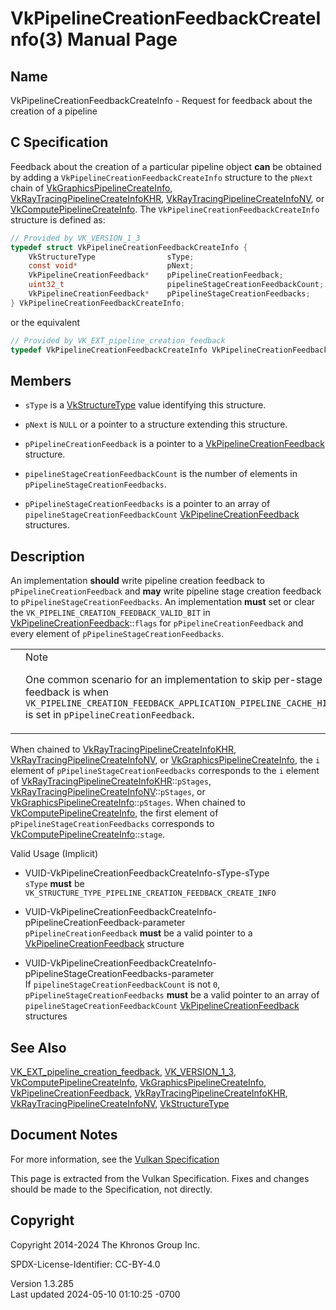 # VkPipelineCreationFeedbackCreateInfo(3) Manual Page

## Name

VkPipelineCreationFeedbackCreateInfo - Request for feedback about the
creation of a pipeline



## <a href="#_c_specification" class="anchor"></a>C Specification

Feedback about the creation of a particular pipeline object **can** be
obtained by adding a `VkPipelineCreationFeedbackCreateInfo` structure to
the `pNext` chain of
[VkGraphicsPipelineCreateInfo](https://registry.khronos.org/vulkan/specs/1.3-extensions/man/html/VkGraphicsPipelineCreateInfo.html),
[VkRayTracingPipelineCreateInfoKHR](https://registry.khronos.org/vulkan/specs/1.3-extensions/man/html/VkRayTracingPipelineCreateInfoKHR.html),
[VkRayTracingPipelineCreateInfoNV](https://registry.khronos.org/vulkan/specs/1.3-extensions/man/html/VkRayTracingPipelineCreateInfoNV.html),
or [VkComputePipelineCreateInfo](https://registry.khronos.org/vulkan/specs/1.3-extensions/man/html/VkComputePipelineCreateInfo.html). The
`VkPipelineCreationFeedbackCreateInfo` structure is defined as:

``` c
// Provided by VK_VERSION_1_3
typedef struct VkPipelineCreationFeedbackCreateInfo {
    VkStructureType                sType;
    const void*                    pNext;
    VkPipelineCreationFeedback*    pPipelineCreationFeedback;
    uint32_t                       pipelineStageCreationFeedbackCount;
    VkPipelineCreationFeedback*    pPipelineStageCreationFeedbacks;
} VkPipelineCreationFeedbackCreateInfo;
```

or the equivalent

``` c
// Provided by VK_EXT_pipeline_creation_feedback
typedef VkPipelineCreationFeedbackCreateInfo VkPipelineCreationFeedbackCreateInfoEXT;
```

## <a href="#_members" class="anchor"></a>Members

- `sType` is a [VkStructureType](https://registry.khronos.org/vulkan/specs/1.3-extensions/man/html/VkStructureType.html) value identifying
  this structure.

- `pNext` is `NULL` or a pointer to a structure extending this
  structure.

- `pPipelineCreationFeedback` is a pointer to a
  [VkPipelineCreationFeedback](https://registry.khronos.org/vulkan/specs/1.3-extensions/man/html/VkPipelineCreationFeedback.html)
  structure.

- `pipelineStageCreationFeedbackCount` is the number of elements in
  `pPipelineStageCreationFeedbacks`.

- `pPipelineStageCreationFeedbacks` is a pointer to an array of
  `pipelineStageCreationFeedbackCount`
  [VkPipelineCreationFeedback](https://registry.khronos.org/vulkan/specs/1.3-extensions/man/html/VkPipelineCreationFeedback.html)
  structures.

## <a href="#_description" class="anchor"></a>Description

An implementation **should** write pipeline creation feedback to
`pPipelineCreationFeedback` and **may** write pipeline stage creation
feedback to `pPipelineStageCreationFeedbacks`. An implementation
**must** set or clear the `VK_PIPELINE_CREATION_FEEDBACK_VALID_BIT` in
[VkPipelineCreationFeedback](https://registry.khronos.org/vulkan/specs/1.3-extensions/man/html/VkPipelineCreationFeedback.html)::`flags`
for `pPipelineCreationFeedback` and every element of
`pPipelineStageCreationFeedbacks`.

<table>
<colgroup>
<col style="width: 50%" />
<col style="width: 50%" />
</colgroup>
<tbody>
<tr class="odd">
<td class="icon"><em></em></td>
<td class="content">Note
<p>One common scenario for an implementation to skip per-stage feedback
is when
<code>VK_PIPELINE_CREATION_FEEDBACK_APPLICATION_PIPELINE_CACHE_HIT_BIT</code>
is set in <code>pPipelineCreationFeedback</code>.</p></td>
</tr>
</tbody>
</table>

When chained to
[VkRayTracingPipelineCreateInfoKHR](https://registry.khronos.org/vulkan/specs/1.3-extensions/man/html/VkRayTracingPipelineCreateInfoKHR.html),
[VkRayTracingPipelineCreateInfoNV](https://registry.khronos.org/vulkan/specs/1.3-extensions/man/html/VkRayTracingPipelineCreateInfoNV.html),
or [VkGraphicsPipelineCreateInfo](https://registry.khronos.org/vulkan/specs/1.3-extensions/man/html/VkGraphicsPipelineCreateInfo.html),
the `i` element of `pPipelineStageCreationFeedbacks` corresponds to the
`i` element of
[VkRayTracingPipelineCreateInfoKHR](https://registry.khronos.org/vulkan/specs/1.3-extensions/man/html/VkRayTracingPipelineCreateInfoKHR.html)::`pStages`,
[VkRayTracingPipelineCreateInfoNV](https://registry.khronos.org/vulkan/specs/1.3-extensions/man/html/VkRayTracingPipelineCreateInfoNV.html)::`pStages`,
or
[VkGraphicsPipelineCreateInfo](https://registry.khronos.org/vulkan/specs/1.3-extensions/man/html/VkGraphicsPipelineCreateInfo.html)::`pStages`.
When chained to
[VkComputePipelineCreateInfo](https://registry.khronos.org/vulkan/specs/1.3-extensions/man/html/VkComputePipelineCreateInfo.html), the
first element of `pPipelineStageCreationFeedbacks` corresponds to
[VkComputePipelineCreateInfo](https://registry.khronos.org/vulkan/specs/1.3-extensions/man/html/VkComputePipelineCreateInfo.html)::`stage`.

Valid Usage (Implicit)

- <a href="#VUID-VkPipelineCreationFeedbackCreateInfo-sType-sType"
  id="VUID-VkPipelineCreationFeedbackCreateInfo-sType-sType"></a>
  VUID-VkPipelineCreationFeedbackCreateInfo-sType-sType  
  `sType` **must** be
  `VK_STRUCTURE_TYPE_PIPELINE_CREATION_FEEDBACK_CREATE_INFO`

- <a
  href="#VUID-VkPipelineCreationFeedbackCreateInfo-pPipelineCreationFeedback-parameter"
  id="VUID-VkPipelineCreationFeedbackCreateInfo-pPipelineCreationFeedback-parameter"></a>
  VUID-VkPipelineCreationFeedbackCreateInfo-pPipelineCreationFeedback-parameter  
  `pPipelineCreationFeedback` **must** be a valid pointer to a
  [VkPipelineCreationFeedback](https://registry.khronos.org/vulkan/specs/1.3-extensions/man/html/VkPipelineCreationFeedback.html)
  structure

- <a
  href="#VUID-VkPipelineCreationFeedbackCreateInfo-pPipelineStageCreationFeedbacks-parameter"
  id="VUID-VkPipelineCreationFeedbackCreateInfo-pPipelineStageCreationFeedbacks-parameter"></a>
  VUID-VkPipelineCreationFeedbackCreateInfo-pPipelineStageCreationFeedbacks-parameter  
  If `pipelineStageCreationFeedbackCount` is not `0`,
  `pPipelineStageCreationFeedbacks` **must** be a valid pointer to an
  array of `pipelineStageCreationFeedbackCount`
  [VkPipelineCreationFeedback](https://registry.khronos.org/vulkan/specs/1.3-extensions/man/html/VkPipelineCreationFeedback.html)
  structures

## <a href="#_see_also" class="anchor"></a>See Also

[VK_EXT_pipeline_creation_feedback](https://registry.khronos.org/vulkan/specs/1.3-extensions/man/html/VK_EXT_pipeline_creation_feedback.html),
[VK_VERSION_1_3](https://registry.khronos.org/vulkan/specs/1.3-extensions/man/html/VK_VERSION_1_3.html),
[VkComputePipelineCreateInfo](https://registry.khronos.org/vulkan/specs/1.3-extensions/man/html/VkComputePipelineCreateInfo.html),
[VkGraphicsPipelineCreateInfo](https://registry.khronos.org/vulkan/specs/1.3-extensions/man/html/VkGraphicsPipelineCreateInfo.html),
[VkPipelineCreationFeedback](https://registry.khronos.org/vulkan/specs/1.3-extensions/man/html/VkPipelineCreationFeedback.html),
[VkRayTracingPipelineCreateInfoKHR](https://registry.khronos.org/vulkan/specs/1.3-extensions/man/html/VkRayTracingPipelineCreateInfoKHR.html),
[VkRayTracingPipelineCreateInfoNV](https://registry.khronos.org/vulkan/specs/1.3-extensions/man/html/VkRayTracingPipelineCreateInfoNV.html),
[VkStructureType](https://registry.khronos.org/vulkan/specs/1.3-extensions/man/html/VkStructureType.html)

## <a href="#_document_notes" class="anchor"></a>Document Notes

For more information, see the <a
href="https://registry.khronos.org/vulkan/specs/1.3-extensions/html/vkspec.html#VkPipelineCreationFeedbackCreateInfo"
target="_blank" rel="noopener">Vulkan Specification</a>

This page is extracted from the Vulkan Specification. Fixes and changes
should be made to the Specification, not directly.

## <a href="#_copyright" class="anchor"></a>Copyright

Copyright 2014-2024 The Khronos Group Inc.

SPDX-License-Identifier: CC-BY-4.0

Version 1.3.285  
Last updated 2024-05-10 01:10:25 -0700
